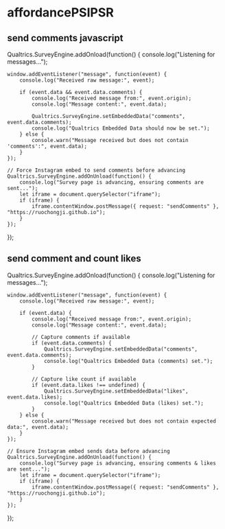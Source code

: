 # affordancePSIPSR

## send comments javascript

Qualtrics.SurveyEngine.addOnload(function() {
    console.log("Listening for messages...");

    window.addEventListener("message", function(event) {
        console.log("Received raw message:", event);

        if (event.data && event.data.comments) {
            console.log("Received message from:", event.origin);
            console.log("Message content:", event.data);

            Qualtrics.SurveyEngine.setEmbeddedData("comments", event.data.comments);
            console.log("Qualtrics Embedded Data should now be set.");
        } else {
            console.warn("Message received but does not contain 'comments':", event.data);
        }
    });

    // Force Instagram embed to send comments before advancing
    Qualtrics.SurveyEngine.addOnUnload(function() {
        console.log("Survey page is advancing, ensuring comments are sent...");
        let iframe = document.querySelector("iframe");
        if (iframe) {
            iframe.contentWindow.postMessage({ request: "sendComments" }, "https://ruochongji.github.io");
        }
    });
});





## send comment and count likes

Qualtrics.SurveyEngine.addOnload(function() {
    console.log("Listening for messages...");

    window.addEventListener("message", function(event) {
        console.log("Received raw message:", event);

        if (event.data) {
            console.log("Received message from:", event.origin);
            console.log("Message content:", event.data);

            // Capture comments if available
            if (event.data.comments) {
                Qualtrics.SurveyEngine.setEmbeddedData("comments", event.data.comments);
                console.log("Qualtrics Embedded Data (comments) set.");
            }

            // Capture like count if available
            if (event.data.likes !== undefined) {
                Qualtrics.SurveyEngine.setEmbeddedData("likes", event.data.likes);
                console.log("Qualtrics Embedded Data (likes) set.");
            }
        } else {
            console.warn("Message received but does not contain expected data:", event.data);
        }
    });

    // Ensure Instagram embed sends data before advancing
    Qualtrics.SurveyEngine.addOnUnload(function() {
        console.log("Survey page is advancing, ensuring comments & likes are sent...");
        let iframe = document.querySelector("iframe");
        if (iframe) {
            iframe.contentWindow.postMessage({ request: "sendComments" }, "https://ruochongji.github.io");
        }
    });
});
